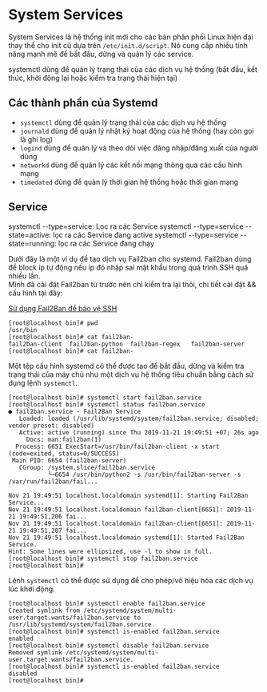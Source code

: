 # System Services

System Services là hệ thống init mới cho các bản phân phối Linux hiện đại thay thế cho init cũ dựa trên `/etc/init.d/script`. Nó cung cấp nhiều tính năng mạnh mẽ để bắt đầu, dừng và quản lý các service. 

systemctl dùng để quản lý trạng thái của các dịch vụ hệ thống (bắt đầu, kết thúc, khởi động lại hoặc kiểm tra trạng thái hiện tại)

## Các thành phần của Systemd
- `systemctl` dùng để quản lý trạng thái của các dịch vụ hệ thống 
- `journald` dùng để quản lý nhật ký hoạt động của hệ thống (hay còn gọi là ghi log)
- `logind` dùng để quản lý và theo dõi việc đăng nhập/đăng xuất của người dùng
- `networkd` dùng để quản lý các kết nối mạng thông qua các cấu hình mạng
- `timedated` dùng để quản lý thời gian hệ thống hoặc thời gian mạng

## Service

systemctl --type=service: Lọc ra các Service
systemctl --type=service --state=active: lọc ra các Service đang active
systemctl --type=service --state=running: lọc ra các Service đang chạy

Dưới đây là một ví dụ để tạo dịch vụ Fail2ban cho systemd. Fail2ban dùng để block ip tự động nếu ip đó nhập sai mật khẩu trong quá trình SSH quá nhiều lần.  
Mình đã cài đặt Fail2ban từ trước nên chỉ kiểm tra lại thôi, chi tiết cài đặt && cấu hình tại đây:

[Sử dụng Fail2Ban để bảo vệ SSH](https://github.com/TuongICTU/ThuctapNhanHoa/blob/master/SSH/Fail2ban.md)

```
[root@localhost bin]# pwd
/usr/bin
[root@localhost bin]# cat fail2ban-
fail2ban-client  fail2ban-python  fail2ban-regex   fail2ban-server
[root@localhost bin]# cat fail2ban-
```

Một tệp cấu hình systemd có thể được tạo để bắt đầu, dừng và kiểm tra trạng thái của máy chủ như một dịch vụ hệ thống tiêu chuẩn bằng cách sử dụng lệnh `systemctl`.

```
[root@localhost bin]# systemctl start fail2ban.service
[root@localhost bin]# systemctl status fail2ban.service
● fail2ban.service - Fail2Ban Service
   Loaded: loaded (/usr/lib/systemd/system/fail2ban.service; disabled; vendor preset: disabled)
   Active: active (running) since Thu 2019-11-21 19:49:51 +07; 26s ago
     Docs: man:fail2ban(1)
  Process: 6651 ExecStart=/usr/bin/fail2ban-client -x start (code=exited, status=0/SUCCESS)
 Main PID: 6654 (fail2ban-server)
   CGroup: /system.slice/fail2ban.service
           └─6654 /usr/bin/python2 -s /usr/bin/fail2ban-server -s /var/run/fail2ban/fail...

Nov 21 19:49:51 localhost.localdomain systemd[1]: Starting Fail2Ban Service...
Nov 21 19:49:51 localhost.localdomain fail2ban-client[6651]: 2019-11-21 19:49:51,206 fai...
Nov 21 19:49:51 localhost.localdomain fail2ban-client[6651]: 2019-11-21 19:49:51,207 fai...
Nov 21 19:49:51 localhost.localdomain systemd[1]: Started Fail2Ban Service.
Hint: Some lines were ellipsized, use -l to show in full.
[root@localhost bin]# systemctl stop fail2ban.service
[root@localhost bin]#
```

Lệnh `systemctl` có thể được sử dụng để cho phép/vô hiệu hóa các dịch vụ lúc khởi động.
```
[root@localhost bin]# systemctl enable fail2ban.service
Created symlink from /etc/systemd/system/multi-user.target.wants/fail2ban.service to /usr/lib/systemd/system/fail2ban.service.
[root@localhost bin]# systemctl is-enabled fail2ban.service
enabled
[root@localhost bin]# systemctl disable fail2ban.service
Removed symlink /etc/systemd/system/multi-user.target.wants/fail2ban.service.
[root@localhost bin]# systemctl is-enabled fail2ban.service
disabled
[root@localhost bin]#
```

